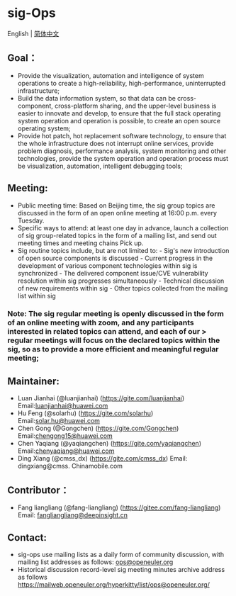 # sig-Ops
English | [简体中文](./README_cn.md)

## Goal：
- Provide the visualization, automation and intelligence of system operations to create a high-reliability, high-performance, uninterrupted infrastructure;
- Build the data information system, so that data can be cross-component, cross-platform sharing, and the upper-level business is easier to innovate and develop, to ensure that the full stack operating system operation and operation is possible, to create an open source operating system;
- Provide hot patch, hot replacement software technology, to ensure that the whole infrastructure does not interrupt online services, provide problem diagnosis, performance analysis, system monitoring and other technologies, provide the system operation and operation process must be visualization, automation, intelligent debugging tools;

## Meeting:
- Public meeting time: Based on Beijing time, the sig group topics are discussed in the form of an open online meeting at 16:00 p.m. every Tuesday.
- Specific ways to attend: at least one day in advance, launch a collection of sig group-related topics in the form of a mailing list, and send out meeting times and meeting chains
Pick up.
- Sig routine topics include, but are not limited to:
        - Sig's new introduction of open source components is discussed
        - Current progress in the development of various component technologies within sig is synchronized
        - The delivered component issue/CVE vulnerability resolution within sig progresses simultaneously
        - Technical discussion of new requirements within sig
        - Other topics collected from the mailing list within sig

### Note: The sig regular meeting is openly discussed in the form of an online meeting with zoom, and any participants interested in related topics can attend, and each of our > regular meetings will focus on the declared topics within the sig, so as to provide a more efficient and meaningful regular meeting;

## Maintainer:
- Luan Jianhai (@luanjianhai) (https://gite.com/luanjianhai) Email:luanjianhai@huawei.com
- Hu Feng (@solarhu) (https://gite.com/solarhu) Email:solar.hu@huawei.com
- Chen Gong (@Gongchen) (https://gite.com/Gongchen) Email:chengong15@huawei.com
- Chen Yaqiang (@yaqiangchen) (https://gite.com/yaqiangchen) Email:chenyaqiang@huawei.com
- Ding Xiang (@cmss_dx) (https://gite.com/cmss_dx) Email: dingxiang@cmss. Chinamobile.com

## Contributor：
- Fang liangliang (@fang-liangliang) (https://gitee.com/fang-liangliang) Email: fangliangliang@deepinsight.cn

## Contact:
- sig-ops use mailing lists as a daily form of community discussion, with mailing list addresses as follows:
ops@openeuler.org
- Historical discussion record-level sig meeting minutes archive address as follows
https://mailweb.openeuler.org/hyperkitty/list/ops@openeuler.org/
